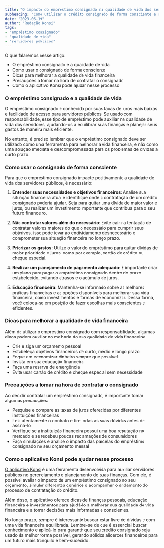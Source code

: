 ```yaml
---
title: "O impacto do empréstimo consignado na qualidade de vida dos servidores públicos"
subheading: "Como utilizar o crédito consignado de forma consciente e responsável para melhorar seu bem-estar financeiro"
date: "2023-06-19"
author: "Redação Konsi"
tags:
- "empréstimo consignado"
- "qualidade de vida"
- "servidores públicos"
---
```


O que falaremos nesse artigo:
* O empréstimo consignado e a qualidade de vida
* Como usar o consignado de forma consciente
* Dicas para melhorar a qualidade de vida financeira
* Precauções a tomar na hora de contratar o consignado
* Como o aplicativo Konsi pode ajudar nesse processo

### O empréstimo consignado e a qualidade de vida

O empréstimo consignado é conhecido por suas taxas de juros mais baixas e facilidade de acesso para servidores públicos. Se usado com responsabilidade, esse tipo de empréstimo pode auxiliar na qualidade de vida dos servidores, ajudando-os a equilibrar suas finanças e planejar seus gastos de maneira mais eficiente.

No entanto, é preciso lembrar que o empréstimo consignado deve ser utilizado como uma ferramenta para melhorar a vida financeira, e não como uma solução imediata e descompromissada para os problemas de dívidas a curto prazo.

### Como usar o consignado de forma consciente

Para que o empréstimo consignado impacte positivamente a qualidade de vida dos servidores públicos, é necessário:

1. **Entender suas necessidades e objetivos financeiros**: Analise sua situação financeira atual e identifique onde a contratação de um crédito consignado poderia ajudar. Seja para quitar uma dívida de maior valor e juros, ou realizar um investimento importante que contribua para o seu futuro financeiro.
 
2. **Não contratar valores além do necessário**: Evite cair na tentação de contratar valores maiores do que o necessário para cumprir seus objetivos. Isso pode levar ao endividamento desnecessário e comprometer sua situação financeira no longo prazo. 

3. **Priorizar os gastos**: Utilize o valor do empréstimo para quitar dívidas de maior prioridade e juros, como por exemplo, cartão de crédito ou cheque especial.

4. **Realizar um planejamento de pagamento adequado**: É importante criar um plano para pagar o empréstimo consignado dentro do prazo estabelecido, evitando atrasos e o acúmulo de juros.

5. **Educação financeira**: Mantenha-se informado sobre as melhores práticas financeiras e as opções disponíveis para melhorar sua vida financeira, como investimentos e formas de economizar. Dessa forma, você coloca-se em posição de fazer escolhas mais conscientes e eficientes.

### Dicas para melhorar a qualidade de vida financeira

Além de utilizar o empréstimo consignado com responsabilidade, algumas dicas podem auxiliar na melhoria da sua qualidade de vida financeira:

* Crie e siga um orçamento pessoal
* Estabeleça objetivos financeiros de curto, médio e longo prazo
* Foque em economizar dinheiro sempre que possível
* Invista em sua educação financeira
* Faça uma reserva de emergência
* Evite usar cartão de crédito e cheque especial sem necessidade

### Precauções a tomar na hora de contratar o consignado

Ao decidir contratar um empréstimo consignado, é importante tomar algumas precauções:

* Pesquise e compare as taxas de juros oferecidas por diferentes instituições financeiras
* Leia atentamente o contrato e tire todas as suas dúvidas antes de assiná-lo
* Verifique se a instituição financeira possui uma boa reputação no mercado e se recebeu poucas reclamações de consumidores
* Faça simulações e analise o impacto das parcelas do empréstimo consignado no seu orçamento mensal

### Como o aplicativo Konsi pode ajudar nesse processo

[O aplicativo Konsi](https://www.konsi.com.br/download) é uma ferramenta desenvolvida para auxiliar servidores públicos no gerenciamento e planejamento de suas finanças. Com ele, é possível avaliar o impacto de um empréstimo consignado no seu orçamento, simular diferentes cenários e acompanhar o andamento do processo de contratação do crédito.

Além disso, o aplicativo oferece dicas de finanças pessoais, educação financeira e investimentos para ajudá-lo a melhorar sua qualidade de vida financeira e a tomar decisões mais informadas e conscientes.

No longo prazo, sempre é interessante buscar estar livre de dívidas e com uma vida financeira equilibrada. Lembre-se de que é essencial buscar conhecimento e aplicá-lo para garantir que seu crédito consignado seja usado da melhor forma possível, gerando sólidos alicerces financeiros para um futuro mais tranquilo e bem-sucedido.